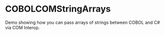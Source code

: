 # COBOLCOMStringArrays
Demo showing how you can pass arrays of strings between COBOL and C# via COM Interop.
